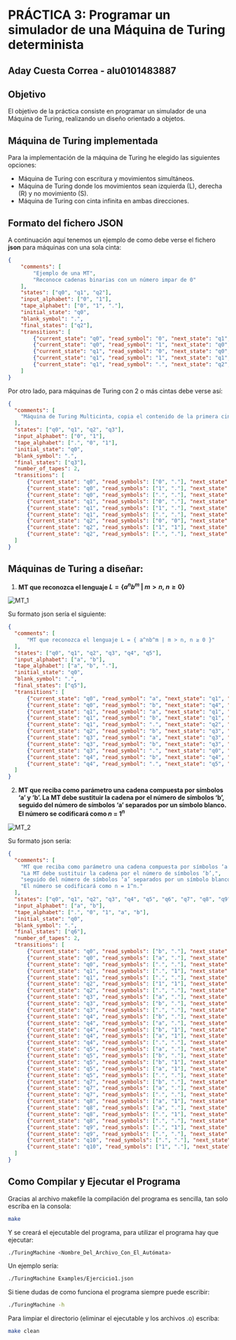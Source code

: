# PRÁCTICA 3: Programar un simulador de una Máquina de Turing determinista
## Aday Cuesta Correa - alu0101483887

## Objetivo
El objetivo de la práctica consiste en programar un simulador de una Máquina de Turing, realizando un diseño orientado a objetos.

## Máquina de Turing implementada
Para la implementación de la máquina de Turing he elegido las siguientes opciones:
- Máquina de Turing con escritura y movimientos simultáneos.
- Máquina de Turing donde los movimientos sean izquierda (L), derecha (R) y no movimiento (S).
- Máquina de Turing con cinta infinita en ambas direcciones.

## Formato del fichero JSON
A continuación aquí tenemos un ejemplo de como debe verse el fichero **json** para máquinas con una sola cinta:

```json
{
    "comments": [
        "Ejemplo de una MT",
        "Reconoce cadenas binarias con un número impar de 0"
    ],
    "states": ["q0", "q1", "q2"],
    "input_alphabet": ["0", "1"],
    "tape_alphabet": ["0", "1", "."],
    "initial_state": "q0",
    "blank_symbol": ".",
    "final_states": ["q2"],
    "transitions": [
        {"current_state": "q0", "read_symbol": "0", "next_state": "q1", "write_symbol": "0", "move_direction": "R"},
        {"current_state": "q0", "read_symbol": "1", "next_state": "q0", "write_symbol": "1", "move_direction": "R"},
        {"current_state": "q1", "read_symbol": "0", "next_state": "q0", "write_symbol": "0", "move_direction": "R"},
        {"current_state": "q1", "read_symbol": "1", "next_state": "q1", "write_symbol": "1", "move_direction": "R"},
        {"current_state": "q1", "read_symbol": ".", "next_state": "q2", "write_symbol": ".", "move_direction": "R"}
    ]
}
```

Por otro lado, para máquinas de Turing con 2 o más cintas debe verse así:

```json
{
  "comments": [
    "Máquina de Turing Multicinta, copia el contenido de la primera cinta a la segunda"
  ],
  "states": ["q0", "q1", "q2", "q3"],
  "input_alphabet": ["0", "1"],
  "tape_alphabet": [".", "0", "1"],
  "initial_state": "q0",
  "blank_symbol": ".",
  "final_states": ["q3"],
  "number_of_tapes": 2,
  "transitions": [
      {"current_state": "q0", "read_symbols": ["0", "."], "next_state": "q1", "write_symbols": ["0", "0"], "move_directions": ["R", "R"]},
      {"current_state": "q0", "read_symbols": ["1", "."], "next_state": "q1", "write_symbols": ["1", "1"], "move_directions": ["R", "R"]},
      {"current_state": "q0", "read_symbols": [".", "."], "next_state": "q3", "write_symbols": [".", "."], "move_directions": ["S", "S"]},
      {"current_state": "q1", "read_symbols": ["0", "."], "next_state": "q1", "write_symbols": ["0", "0"], "move_directions": ["R", "R"]},
      {"current_state": "q1", "read_symbols": ["1", "."], "next_state": "q1", "write_symbols": ["1", "1"], "move_directions": ["R", "R"]},
      {"current_state": "q1", "read_symbols": [".", "."], "next_state": "q2", "write_symbols": [".", "."], "move_directions": ["L", "L"]},
      {"current_state": "q2", "read_symbols": ["0", "0"], "next_state": "q2", "write_symbols": ["0", "0"], "move_directions": ["L", "L"]},
      {"current_state": "q2", "read_symbols": ["1", "1"], "next_state": "q2", "write_symbols": ["1", "1"], "move_directions": ["L", "L"]},
      {"current_state": "q2", "read_symbols": [".", "."], "next_state": "q3", "write_symbols": [".", "."], "move_directions": ["S", "S"]}
  ]
}
```

## Máquinas de Turing a diseñar:
1. **MT que reconozca el lenguaje $L = \{ a^nb^m\ |\ m > n,\ n ≥ 0 \}$**

![MT_1](Images/MT_1.png)

Su formato json sería el siguiente:

```json
{
  "comments": [
      "MT que reconozca el lenguaje L = { a^nb^m | m > n, n ≥ 0 }"
  ],
  "states": ["q0", "q1", "q2", "q3", "q4", "q5"],
  "input_alphabet": ["a", "b"],
  "tape_alphabet": ["a", "b", "."],
  "initial_state": "q0",
  "blank_symbol": ".",
  "final_states": ["q5"],
  "transitions": [
      {"current_state": "q0", "read_symbol": "a", "next_state": "q1", "write_symbol": ".", "move_direction": "R"},
      {"current_state": "q0", "read_symbol": "b", "next_state": "q4", "write_symbol": ".", "move_direction": "R"},
      {"current_state": "q1", "read_symbol": "a", "next_state": "q1", "write_symbol": "a", "move_direction": "R"},
      {"current_state": "q1", "read_symbol": "b", "next_state": "q1", "write_symbol": "b", "move_direction": "R"},
      {"current_state": "q1", "read_symbol": ".", "next_state": "q2", "write_symbol": ".", "move_direction": "L"},
      {"current_state": "q2", "read_symbol": "b", "next_state": "q3", "write_symbol": ".", "move_direction": "L"},
      {"current_state": "q3", "read_symbol": "a", "next_state": "q3", "write_symbol": "a", "move_direction": "L"},
      {"current_state": "q3", "read_symbol": "b", "next_state": "q3", "write_symbol": "b", "move_direction": "L"},
      {"current_state": "q3", "read_symbol": ".", "next_state": "q0", "write_symbol": ".", "move_direction": "R"},
      {"current_state": "q4", "read_symbol": "b", "next_state": "q4", "write_symbol": "b", "move_direction": "R"},
      {"current_state": "q4", "read_symbol": ".", "next_state": "q5", "write_symbol": ".", "move_direction": "R"}
  ]
}
```

2. **MT que reciba como parámetro una cadena compuesta por símbolos ‘a’ y ‘b’. La MT debe sustituir la cadena por el número de símbolos ‘b’, seguido del número de símbolos ‘a’ separados por un símbolo blanco. El número se codificará como $n\ =\ 1^n$**

![MT_2](Images/MT_2.png)

Su formato json sería:
```json
{
  "comments": [
    "MT que reciba como parámetro una cadena compuesta por símbolos ‘a’ y ‘b’.",
    "La MT debe sustituir la cadena por el número de símbolos ‘b’,",
    "seguido del número de símbolos ‘a’ separados por un símbolo blanco.",
    "El número se codificará como n = 1^n."
  ],
  "states": ["q0", "q1", "q2", "q3", "q4", "q5", "q6", "q7", "q8", "q9", "q10"],
  "input_alphabet": ["a", "b"],
  "tape_alphabet": [".", "0", "1", "a", "b"],
  "initial_state": "q0",
  "blank_symbol": ".",
  "final_states": ["q6"],
  "number_of_tapes": 2,
  "transitions": [
      {"current_state": "q0", "read_symbols": ["b", "."], "next_state": "q0", "write_symbols": ["b", "."], "move_directions": ["R", "S"]},
      {"current_state": "q0", "read_symbols": ["a", "."], "next_state": "q0", "write_symbols": ["a", "1"], "move_directions": ["R", "L"]},
      {"current_state": "q0", "read_symbols": [".", "."], "next_state": "q1", "write_symbols": [".", "."], "move_directions": ["R", "R"]},
      {"current_state": "q1", "read_symbols": [".", "1"], "next_state": "q1", "write_symbols": ["1", "1"], "move_directions": ["R", "R"]},
      {"current_state": "q1", "read_symbols": [".", "."], "next_state": "q2", "write_symbols": [".", "."], "move_directions": ["L", "L"]},
      {"current_state": "q2", "read_symbols": ["1", "1"], "next_state": "q2", "write_symbols": ["1", "1"], "move_directions": ["L", "L"]},
      {"current_state": "q2", "read_symbols": [".", "."], "next_state": "q3", "write_symbols": [".", "."], "move_directions": ["L", "L"]},
      {"current_state": "q3", "read_symbols": ["a", "."], "next_state": "q3", "write_symbols": ["a", "."], "move_directions": ["L", "S"]},
      {"current_state": "q3", "read_symbols": ["b", "."], "next_state": "q7", "write_symbols": ["b", "1"], "move_directions": ["L", "L"]},
      {"current_state": "q3", "read_symbols": [".", "."], "next_state": "q8", "write_symbols": [".", "."], "move_directions": ["R", "R"]},
      {"current_state": "q4", "read_symbols": ["b", "."], "next_state": "q4", "write_symbols": ["b", "."], "move_directions": ["R", "S"]},
      {"current_state": "q4", "read_symbols": ["a", "."], "next_state": "q4", "write_symbols": ["a", "."], "move_directions": ["R", "S"]},
      {"current_state": "q4", "read_symbols": ["b", "1"], "next_state": "q4", "write_symbols": ["b", "1"], "move_directions": ["R", "R"]},
      {"current_state": "q4", "read_symbols": ["a", "1"], "next_state": "q4", "write_symbols": ["a", "1"], "move_directions": ["R", "S"]},
      {"current_state": "q4", "read_symbols": [".", "."], "next_state": "q5", "write_symbols": [".", "."], "move_directions": ["L", "L"]},
      {"current_state": "q5", "read_symbols": ["a", "."], "next_state": "q5", "write_symbols": [".", "."], "move_directions": ["L", "L"]},
      {"current_state": "q5", "read_symbols": ["b", "."], "next_state": "q5", "write_symbols": [".", "."], "move_directions": ["L", "L"]},
      {"current_state": "q5", "read_symbols": ["b", "1"], "next_state": "q5", "write_symbols": ["1", "1"], "move_directions": ["L", "L"]},
      {"current_state": "q5", "read_symbols": ["a", "1"], "next_state": "q5", "write_symbols": ["1", "1"], "move_directions": ["L", "L"]},
      {"current_state": "q5", "read_symbols": [".", "."], "next_state": "q10", "write_symbols": [".", "."], "move_directions": ["R", "S"]},
      {"current_state": "q7", "read_symbols": ["b", "."], "next_state": "q7", "write_symbols": ["b", "1"], "move_directions": ["L", "L"]},
      {"current_state": "q7", "read_symbols": ["a", "."], "next_state": "q7", "write_symbols": ["a", "."], "move_directions": ["L", "S"]},
      {"current_state": "q7", "read_symbols": [".", "."], "next_state": "q4", "write_symbols": [".", "."], "move_directions": ["R", "R"]},
      {"current_state": "q8", "read_symbols": ["a", "1"], "next_state": "q8", "write_symbols": [".", "1"], "move_directions": ["R", "R"]},
      {"current_state": "q8", "read_symbols": ["a", "."], "next_state": "q8", "write_symbols": [".", "."], "move_directions": ["R", "R"]},
      {"current_state": "q8", "read_symbols": [".", "1"], "next_state": "q9", "write_symbols": [".", "1"], "move_directions": ["L", "S"]},
      {"current_state": "q8", "read_symbols": [".", "."], "next_state": "q9", "write_symbols": [".", "."], "move_directions": ["R", "R"]},
      {"current_state": "q9", "read_symbols": [".", "1"], "next_state": "q4", "write_symbols": ["0", "1"], "move_directions": ["L", "R"]},
      {"current_state": "q9", "read_symbols": [".", "."], "next_state": "q6", "write_symbols": ["0", "."], "move_directions": ["S", "R"]},
      {"current_state": "q10", "read_symbols": [".", "."], "next_state": "q6", "write_symbols": [".", "."], "move_directions": ["R", "S"]},
      {"current_state": "q10", "read_symbols": ["1", "."], "next_state": "q6", "write_symbols": ["1", "."], "move_directions": ["S", "S"]}
  ]
}
```

## Como Compilar y Ejecutar el Programa
Gracias al archivo makefile la compilación del programa es sencilla, tan solo escriba en la consola:

```bash
make
```

Y se creará el ejecutable del programa, para utilizar el programa hay que ejecutar:

```bash
./TuringMachine <Nombre_Del_Archivo_Con_El_Autómata>
```

Un ejemplo sería:

```bash
./TuringMachine Examples/Ejercicio1.json
```

Si tiene dudas de como funciona el programa siempre puede escribir:

```bash
./TuringMachine -h
```

Para limpiar el directorio (eliminar el ejecutable y los archivos .o) escriba:

```bash
make clean
```
